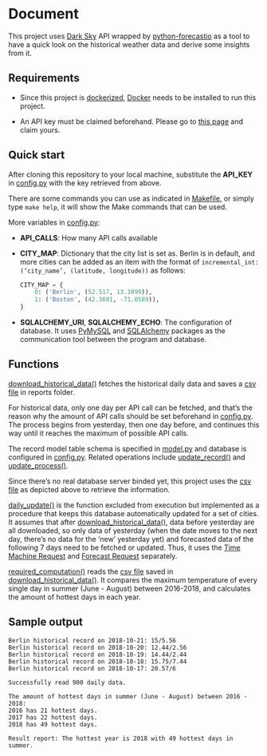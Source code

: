 # Document

This project uses [Dark Sky](https://darksky.net/) API wrapped by [python-forecastio](https://pypi.org/project/python-forecastio/) as a tool to have a quick look on the historical weather data and derive some insights from it.

## Requirements

* Since this project is [dockerized](Dockerfile), [Docker](https://docs.docker.com/install/) needs to be installed to run this project.

* An API key must be claimed beforehand. Please go to [this page](https://darksky.net/dev) and claim yours.

## Quick start

After cloning this repository to your local machine, substitute the **API_KEY** in [config.py](src/config.py#L3) with the key retrieved from above.

There are some commands you can use as indicated in [Makefile](Makefile#L17), or simply type `make help`, it will show the Make commands that can be used.

More variables in [config.py](src/config.py):

* **API_CALLS**: How many API calls available

* **CITY_MAP**: Dictionary that the city list is set as. Berlin is in default, and more cities can be added as an item with the format of `incremental_int: (‘city_name’, (latitude, longitude))` as follows:
  ```py
  CITY_MAP = {
      0: ('Berlin', (52.517, 13.3899)),
      1: ('Boston', (42.3601, -71.0589)),
  }
  ```

* **SQLALCHEMY_URI**, **SQLALCHEMY_ECHO**: The configuration of database. It uses [PyMySQL](https://pypi.org/project/PyMySQL/) and [SQLAlchemy](https://pypi.org/project/SQLAlchemy/) packages as the communication tool between the program and database.

## Functions

[download_historical_data()](src/main.py#L15) fetches the historical daily data and saves a [csv file](src/reports/Berlin_report_sample.csv) in reports folder.

For historical data, only one day per API call can be fetched, and that’s the reason why the amount of API calls should be set beforehand in [config.py](src/config.py#L4). The process begins from yesterday, then one day before, and continues this way until it reaches the maximum of possible API calls.

The record model table schema is specified in [model.py](src/model.py#L8) and database is configured in [config.py](src/config.py#L11). Related operations include [update_record()](src/tools.py#L27) and [update_process()](src/main.py#L73).

Since there’s no real database server binded yet, this project uses the [csv file](src/reports/Berlin_report_sample.csv) as depicted above to retrieve the information.

[daily_update()](src/main.py#L62) is the function excluded from execution but implemented as a procedure that keeps this database automatically updated for a set of cities. It assumes that after [download_historical_data()](src/main.py#L15), data before yesterday are all downloaded, so only data of yesterday (when the date moves to the next day, there’s no data for the ‘new’ yesterday yet) and forecasted data of the following 7 days need to be fetched or updated. Thus, it uses the [Time Machine Request](https://darksky.net/dev/docs#time-machine-request) and [Forecast Request](https://darksky.net/dev/docs#forecast-request) separately.

[required_computation()](src/main.py#L100) reads the [csv file](src/reports/Berlin_report_sample.csv) saved in [download_historical_data()](src/main.py#L15). It compares the maximum temperature of every single day in summer (June - August) between 2016-2018, and calculates the amount of hottest days in each year.

## Sample output
```
Berlin historical record on 2018-10-21: 15/5.56
Berlin historical record on 2018-10-20: 12.44/2.56
Berlin historical record on 2018-10-19: 14.44/2.44
Berlin historical record on 2018-10-18: 15.75/7.44
Berlin historical record on 2018-10-17: 20.57/6

Successfully read 900 daily data.

The amount of hottest days in summer (June - August) between 2016 - 2018:
2016 has 21 hottest days.
2017 has 22 hottest days.
2018 has 49 hottest days.

Result report: The hottest year is 2018 with 49 hottest days in summer.
```
